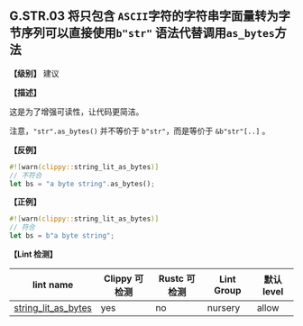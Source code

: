 ## G.STR.03   将只包含 `ASCII`字符的字符串字面量转为字节序列可以直接使用`b"str"` 语法代替调用`as_bytes`方法

**【级别】** 建议

**【描述】**

这是为了增强可读性，让代码更简洁。

注意，`"str".as_bytes()` 并不等价于  `b"str"`，而是等价于 `&b"str"[..]`  。

**【反例】**

```rust
#![warn(clippy::string_lit_as_bytes)]
// 不符合
let bs = "a byte string".as_bytes();
```

**【正例】**

```rust
#![warn(clippy::string_lit_as_bytes)]
// 符合
let bs = b"a byte string";
```

**【Lint 检测】**

| lint name                                                                                  | Clippy 可检测 | Rustc 可检测 | Lint Group | 默认level |
| ------------------------------------------------------------------------------------------ | ------------- | ------------ | ---------- | --------- |
| [string_lit_as_bytes](https://rust-lang.github.io/rust-clippy/master/#string_lit_as_bytes) | yes           | no           | nursery    | allow     |


